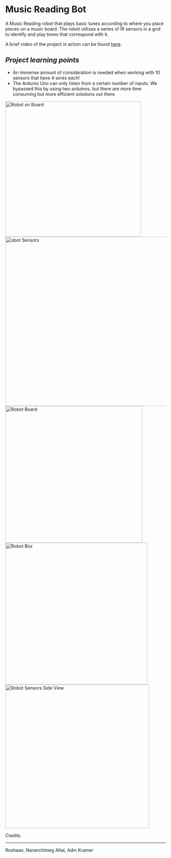 # Music Reading Bot

A Music Reading robot that plays basic tunes according to where you place pieces on a music board. The robot utilizes a series of IR sensors in a grid to identify and play tones that correspond with it. 

A brief video of the project in action can be found [here](https://youtu.be/e3h8oj9L2nE).

## *Project learning points*
- An immense amount of consideration is needed when working with 10 sensors that have 4 wires each!
- The Ardunio Uno can only listen from a certain number of inputs. We bypassed this by using two arduinos, but there are more time consuming but more efficient solutions out there


<img width="426" alt="Robot on Board" src="https://user-images.githubusercontent.com/25015977/59205533-ba4d5280-8b68-11e9-98f8-bce6a2843ce1.png">

<img width="532" alt="obot Sensors" src="https://user-images.githubusercontent.com/25015977/59205642-e8cb2d80-8b68-11e9-8ade-ccbb4a6b4e9d.png">

<img width="430" alt="Robot Board" src="https://user-images.githubusercontent.com/25015977/59205531-ba4d5280-8b68-11e9-9fbd-ca41c17af97a.png">

<img width="446" alt="Robot Box" src="https://user-images.githubusercontent.com/25015977/59205532-ba4d5280-8b68-11e9-8482-29f8b021e066.png">

<img width="452" alt="Robot Sensors Side View" src="https://user-images.githubusercontent.com/25015977/59205535-bae5e900-8b68-11e9-9270-d1570d227e56.png">

Credits 
________
Roshaan,
Naranchimeg Altai,
Adin Kramer
